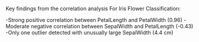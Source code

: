 Key findings from the correlation analysis For Iris Flower Classification:

-Strong positive correlation between PetalLength and PetalWidth (0.96)
-Moderate negative correlation between SepalWidth and PetalLength (-0.43)
-Only one outlier detected with unusually large SepalWidth (4.4 cm)
